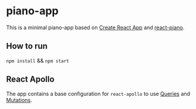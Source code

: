 # piano-app

This is a minimal piano-app based on [Create React App](https://github.com/facebook/create-react-app) and [react-piano](https://github.com/kevinsqi/react-piano).

## How to run

`npm install` && `npm start`

## React Apollo

The app contains a base configuration for `react-apollo` to use [Queries](https://www.apollographql.com/docs/react/essentials/queries/) and [Mutations](https://www.apollographql.com/docs/react/essentials/mutations/).
